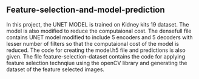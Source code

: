 Feature-selection-and-model-prediction
------------------------------------------------
In this project, the UNET MODEL is trained on Kidney kits 19 dataset. The model is also modified to reduce the computaional cost. The densefull file contains UNET model modified to include 5 encoders and 5 decoders with lesser number of filters so that the computaional cost of the model is reduced.
The code for creating the model.h5 file and predictions is also given.
The file feature-selection-dataset contains the code for applying feature selection technqiue using the openCV library and generating the dataset of the feature selected images.

